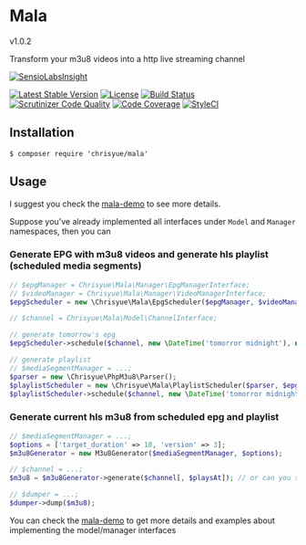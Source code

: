 Mala
====

v1.0.2

Transform your m3u8 videos into a http live streaming channel

[![SensioLabsInsight](https://insight.sensiolabs.com/projects/f2d48dbd-2a9c-42eb-94ee-a097fb79e1f6/big.png)](https://insight.sensiolabs.com/projects/f2d48dbd-2a9c-42eb-94ee-a097fb79e1f6)

[![Latest Stable Version](https://poser.pugx.org/chrisyue/mala/v/stable)](https://packagist.org/packages/chrisyue/mala)
[![License](https://poser.pugx.org/chrisyue/mala/license)](https://packagist.org/packages/chrisyue/mala)
[![Build Status](https://travis-ci.org/chrisyue/mala.svg?branch=develop)](https://travis-ci.org/chrisyue/mala)
[![Scrutinizer Code Quality](https://scrutinizer-ci.com/g/chrisyue/mala/badges/quality-score.png?b=develop)](https://scrutinizer-ci.com/g/chrisyue/mala/?branch=develop)
[![Code Coverage](https://scrutinizer-ci.com/g/chrisyue/mala/badges/coverage.png?b=develop)](https://scrutinizer-ci.com/g/chrisyue/mala/?branch=develop)
[![StyleCI](https://styleci.io/repos/52257600/shield)](https://styleci.io/repos/52257600)

Installation
------------

```
$ composer require 'chrisyue/mala'
```

Usage
-----

I suggest you check the [mala-demo](https://github.com/chrisyue/mala-demo) to see more details.

Suppose you've already implemented all interfaces under `Model` and `Manager` namespaces, then you can

### Generate EPG with m3u8 videos and generate hls playlist (scheduled media segments)

```php
// $epgManager = Chrisyue\Mala\Manager\EpgManagerInterface;
// $videoManager = Chrisyue\Mala\Manager\VideoManagerInterface;
$epgScheduler = new \Chrisyue\Mala\EpgScheduler($epgManager, $videoManager);

// $channel = Chrisyue\Mala\Model\ChannelInterface;

// generate tomorrow's epg
$epgScheduler->schedule($channel, new \DateTime('tomorror midnight'), new \DateTime('tomorrow 23:59:59'));

// generate playlist
// $mediaSegmentManager = ...;
$parser = new \Chrisyue\PhpM3u8\Parser();
$playlistScheduler = new \Chrisyue\Mala\PlaylistScheduler($parser, $epgManager, $mediaSegmentManager);
$playlistScheduler->schedule($channel, new \DateTime('tomorror midnight'), new \DateTime('tomorrow 23:59:59'));
```

### Generate current hls m3u8 from scheduled epg and playlist

```php
// $mediaSegmentManager = ...;
$options = ['target_duration' => 10, 'version' => 3];
$m3u8Generator = new M3u8Generator($mediaSegmentManager, $options);

// $channel = ...;
$m3u8 = $m3u8Generator->generate($channel[, $playsAt]); // or can you specify the play time as the 2nd parameter

// $dumper = ...;
$dumper->dump($m3u8);
```

You can check the [mala-demo](https://github.com/chrisyue/mala-demo) to get more details and examples about implementing the model/manager interfaces
